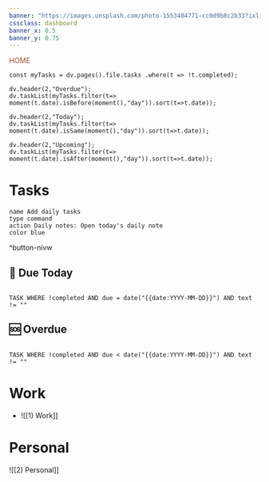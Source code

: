 ```yaml
---
banner: "https://images.unsplash.com/photo-1553484771-cc0d9b8c2b33?ixlib=rb-1.2.1&ixid=MnwxMjA3fDB8MHxwaG90by1wYWdlfHx8fGVufDB8fHx8&auto=format&fit=crop&w=1901&q=80"
cssclass: dashboard
banner_x: 0.5
banner_y: 0.75
---
```

<div class="title" style="color:Sienna">HOME</div>


```dataviewjs
const myTasks = dv.pages().file.tasks .where(t => !t.completed);

dv.header(2,"Overdue");
dv.taskList(myTasks.filter(t=> moment(t.date).isBefore(moment(),"day")).sort(t=>t.date));

dv.header(2,"Today");
dv.taskList(myTasks.filter(t=> moment(t.date).isSame(moment(),"day")).sort(t=>t.date));

dv.header(2,"Upcoming");
dv.taskList(myTasks.filter(t=> moment(t.date).isAfter(moment(),"day")).sort(t=>t.date));
```

# Tasks

```button
name Add daily tasks
type command
action Daily notes: Open today's daily note
color blue
```
^button-nivw

## 🔔 Due Today
```dataview

TASK WHERE !completed AND due = date("{{date:YYYY-MM-DD}}") AND text != ""

```

## 🆘 Overdue
```dataview

TASK WHERE !completed AND due < date("{{date:YYYY-MM-DD}}") AND text != ""

```

# Work
- ![[1) Work]]

# Personal
![[2) Personal]]
